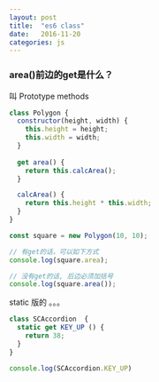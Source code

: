 ```yaml
---
layout: post
title:  "es6 class"
date:   2016-11-20
categories: js
---
```


### area()前边的get是什么？

叫 Prototype methods

```js
class Polygon {
  constructor(height, width) {
    this.height = height;
    this.width = width;
  }
  
  get area() {
    return this.calcArea();
  }

  calcArea() {
    return this.height * this.width;
  }
}

const square = new Polygon(10, 10);

// 有get的话，可以如下方式
console.log(square.area);

// 没有get的话, 后边必须加括号
console.log(square.area());
```

static 版的 。。。

```js
class SCAccordion  {
  static get KEY_UP () {
    return 38;
  }
}

console.log(SCAccordion.KEY_UP)
```
